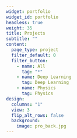 ```yaml
---
widget: portfolio
widget_id: portfolio
headless: true
weight: 35
title: Projects
subtitle: ""
content:
  page_type: project
  filter_default: 0
  filter_button:
    - name: All
      tag: "*"
    - name: Deep Learning
      tag: Deep Learning
    - name: Physics
      tag: Physics
design:
  columns: "1"
  view: 3
  flip_alt_rows: false
  background:
    image: pro_back.jpg
---
```

